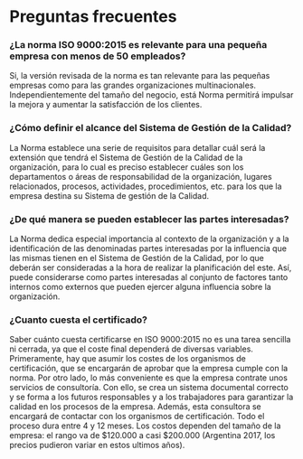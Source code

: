 # Preguntas frecuentes

### ¿La norma ISO 9000:2015 es relevante para una pequeña empresa con menos de 50 empleados?
Si, la versión revisada de la norma es tan relevante para las pequeñas empresas como para las grandes organizaciones multinacionales. Independientemente del tamaño del negocio, está Norma permitirá impulsar la mejora y aumentar la satisfacción de los clientes.

### ¿Cómo definir el alcance del Sistema de Gestión de la Calidad?
La Norma establece una serie de requisitos para detallar cuál será la extensión que tendrá el Sistema de Gestión de la Calidad de la organización, para lo cual es preciso establecer cuáles son los departamentos o áreas de responsabilidad de la organización, lugares relacionados, procesos, actividades, procedimientos, etc. para los que la empresa destina su Sistema de gestión de la Calidad.

### ¿De qué manera se pueden establecer las partes interesadas?
La Norma dedica especial importancia al contexto de la organización y a la identificación de las denominadas partes interesadas por la influencia que las mismas tienen en el Sistema de Gestión de la Calidad, por lo que deberán ser consideradas a la hora de realizar la planificación del este.
Así, puede considerarse como partes interesadas al conjunto de factores tanto internos como externos que pueden ejercer alguna influencia sobre la organización.

### ¿Cuanto cuesta el certificado?

Saber cuánto cuesta certificarse en ISO 9000:2015 no es una tarea sencilla ni cerrada, ya que el coste final dependerá de diversas variables. Primeramente, hay que asumir los costes de los organismos de certificación, que se encargarán de aprobar que la empresa cumple con la norma.
Por otro lado, lo más conveniente es que la empresa contrate unos servicios de consultoría. Con ello, se crea un sistema documental correcto y se forma a los futuros responsables y a los trabajadores para garantizar la calidad en los procesos de la empresa. Además, esta consultora se encargará de contactar con los organismos de certificación.
Todo el proceso dura entre 4 y 12 meses. Los costos dependen del tamaño de la empresa: el rango va de $120.000 a casi $200.000 (Argentina 2017, los precios pudieron variar en estos ultimos años).